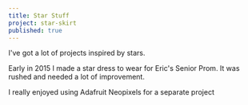```yaml
---
title: Star Stuff
project: star-skirt
published: true
---
```


I've got a lot of projects inspired by stars.

Early in 2015 I made a star dress to wear for Eric's Senior Prom. It was rushed and needed a lot of improvement. 

I really enjoyed using Adafruit Neopixels for a separate project

